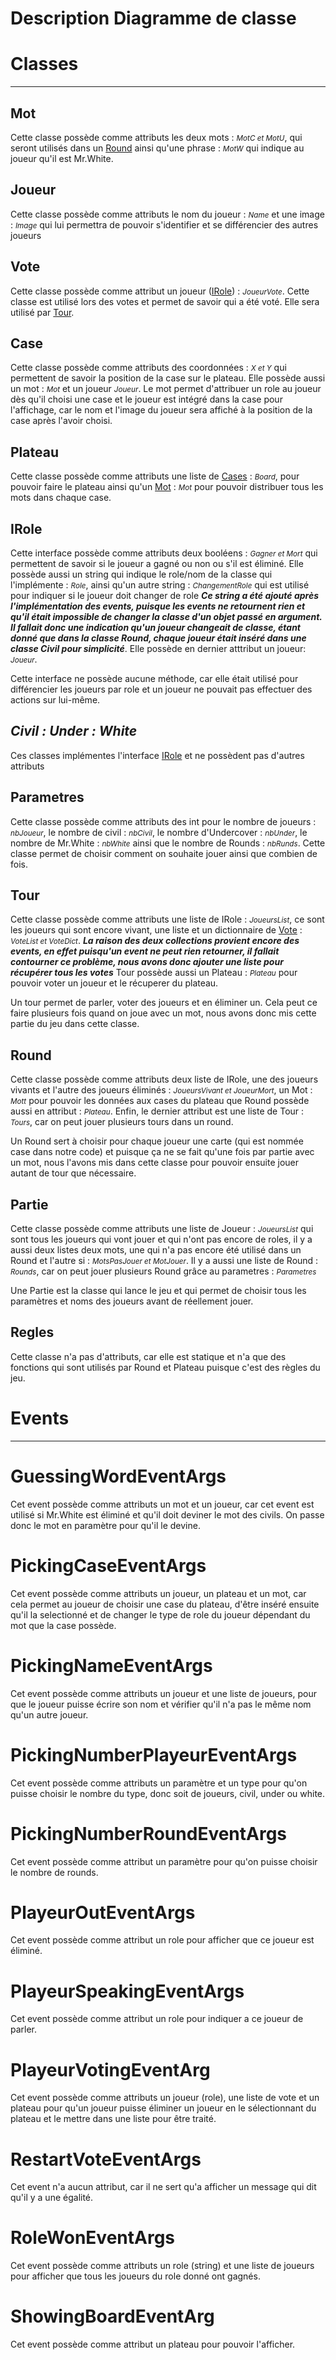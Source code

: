 # Description Diagramme de classe 


# Classes 
___
## Mot

Cette classe possède comme attributs les deux mots : <small>*MotC et MotU*</small>, qui seront utilisés dans un <u>Round</u> ainsi qu'une phrase : <small>*MotW*</small> qui indique au joueur qu'il est Mr.White.


## Joueur
Cette classe possède comme attributs le nom du joueur : <small>*Name*</small> et une image  : <small>*Image*</small> qui lui permettra de pouvoir s'identifier et se différencier des autres joueurs

## Vote
Cette classe possède comme attribut un joueur (<u>IRole</u>) : <small>*JoueurVote*</small>. Cette classe est utilisé lors des votes et permet de savoir qui a été voté. Elle sera utilisé par <u>Tour</u>.

## Case
Cette classe possède comme attributs des coordonnées : <small>*X et Y*</small> qui permettent de savoir la position de la case sur le plateau. Elle possède aussi un mot : <small>*Mot*</small> et un joueur <small>*Joueur*</small>. Le mot permet d'attribuer un role au joueur dès qu'il choisi une case et le joueur est intégré dans la case pour l'affichage, car le nom et l'image du joueur sera affiché à la position de la case après l'avoir choisi.

## Plateau
Cette classe possède comme attributs une liste de <u>Cases</u> : <small>*Board*</small>, pour pouvoir faire le plateau ainsi qu'un <u>Mot</u> : <small>*Mot*</small> pour pouvoir distribuer tous les mots dans chaque case.

## IRole
Cette interface possède comme attributs deux booléens : <small>*Gagner et Mort*</small> qui permettent de savoir si le joueur a gagné ou non ou s'il est éliminé. Elle possède aussi un string qui indique le role/nom de la classe qui l'implémente : <small>*Role*</small>, ainsi qu'un autre string : <small>*ChangementRole*</small> qui est utilisé pour indiquer si le joueur doit changer de role <b> *Ce string a été ajouté après l'implémentation des events, puisque les events ne retournent rien et qu'il était impossible de changer la classe d'un objet passé en argument. Il fallait donc une indication qu'un joueur changeait de classe, étant donné que dans la classe Round, chaque joueur était inséré dans une classe Civil pour simplicité*</b>. Elle possède en dernier atttribut un joueur: <small>*Joueur*</small>.

Cette interface ne possède aucune méthode, car elle était utilisé pour différencier les joueurs par role et un joueur ne pouvait pas effectuer des actions sur lui-même.

## *Civil : Under : White*
Ces classes implémentes l'interface <u> IRole</u> et ne possèdent pas d'autres attributs


## Parametres
Cette classe possède comme attributs des int pour le nombre de joueurs : <small>*nbJoueur*</small>, le nombre de civil : <small>*nbCivil*</small>,  le nombre d'Undercover : <small>*nbUnder*</small>,  le nombre de Mr.White : <small>*nbWhite*</small> ainsi que le nombre de Rounds : <small>*nbRunds*</small>. Cette classe permet de choisir comment on souhaite jouer ainsi que combien de fois.

## Tour
Cette classe possède comme attributs une liste de IRole : <small>*JoueursList*</small>, ce sont les joueurs qui sont encore vivant, une liste et un dictionnaire de <u>Vote</u>  : <small>*VoteList et VoteDict*</small>. <b> *La raison des deux collections provient encore des events, en effet puisqu'un event ne peut rien retourner, il fallait contourner ce problème, nous avons donc ajouter une liste pour récupérer tous les votes*</b> Tour possède aussi un Plateau : <small>*Plateau*</small> pour pouvoir voter un joueur et le récuperer du plateau.

Un tour permet de parler, voter des joueurs et en éliminer un. Cela peut ce faire plusieurs fois quand on joue avec un mot, nous avons donc mis cette partie du jeu dans cette classe.

## Round
Cette classe possède comme attributs deux liste de IRole, une des joueurs vivants et l'autre des joueurs éliminés : <small>*JoueursVivant et JoueurMort*</small>, un Mot : <small>*Mott*</small> pour pouvoir les données aux cases du plateau que Round possède aussi en attribut : <small>*Plateau*</small>. Enfin, le dernier attribut est une liste de Tour : <small>*Tours*</small>, car on peut jouer plusieurs tours dans un round.

Un Round sert à choisir pour chaque joueur une carte (qui est nommée case dans notre code) et puisque ça ne se fait qu'une fois par partie avec un mot, nous l'avons mis dans cette classe pour pouvoir ensuite jouer autant de tour que nécessaire.

## Partie
Cette classe possède comme attributs une liste de Joueur : <small>*JoueursList*</small> qui sont tous les joueurs qui vont jouer et qui n'ont pas encore de roles, il y a aussi deux listes deux mots, une qui n'a pas encore été utilisé dans un Round et l'autre si : <small>*MotsPasJouer et MotJouer*</small>. Il y a aussi une liste de Round : <small>*Rounds*</small>, car on peut jouer plusieurs Round grâce au parametres : <small>*Parametres*</small>

Une Partie est la classe qui lance le jeu et qui permet de choisir tous les paramètres et noms des joueurs avant de réellement jouer.

## Regles

Cette classe n'a pas d'attributs, car elle est statique et n'a que des fonctions qui sont utilisés par Round et Plateau puisque c'est des règles du jeu.

# Events
___

# GuessingWordEventArgs
Cet event possède comme attributs un mot et un joueur, car cet event est utilisé si Mr.White est éliminé et qu'il doit deviner le mot des civils. On passe donc le mot en paramètre pour qu'il le devine.

# PickingCaseEventArgs
Cet event possède comme attributs un joueur, un plateau et un mot, car cela permet au joueur de choisir une case du plateau, d'être inséré ensuite qu'il la selectionné et de changer le type de role du joueur dépendant du mot que la case possède.

# PickingNameEventArgs
Cet event possède comme attributs un joueur et une liste de joueurs, pour que le joueur puisse écrire son nom et vérifier qu'il n'a pas le même nom qu'un autre joueur.

# PickingNumberPlayeurEventArgs
Cet event possède comme attributs un paramètre et un type pour qu'on puisse choisir le nombre du type, donc soit de joueurs, civil, under ou white.

# PickingNumberRoundEventArgs
Cet event possède comme attribut un paramètre pour qu'on puisse choisir le nombre de rounds.

# PlayeurOutEventArgs
Cet event possède comme attribut un role pour afficher que ce joueur est éliminé.

# PlayeurSpeakingEventArgs
Cet event possède comme attribut un role pour indiquer a ce joueur de parler.

# PlayeurVotingEventArg
Cet event possède comme attributs un joueur (role), une liste de vote et un plateau pour qu'un joueur puisse éliminer un joueur en le sélectionnant du plateau et le mettre dans une liste pour être traité.

# RestartVoteEventArgs
Cet event n'a aucun attribut, car il ne sert qu'a afficher un message qui dit qu'il y a une égalité.

# RoleWonEventArgs
Cet event possède comme attributs un role (string) et une liste de joueurs pour afficher que tous les joueurs du role donné ont gagnés.

# ShowingBoardEventArg 
Cet event possède comme attribut un plateau pour pouvoir l'afficher.


